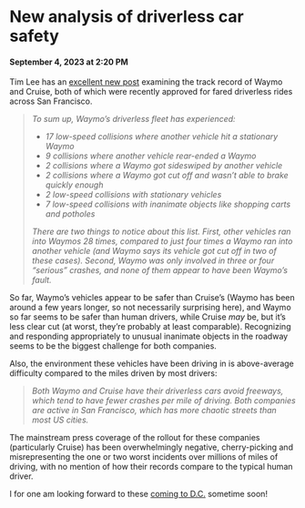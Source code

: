 # New analysis of driverless car safety
#### September 4, 2023 at 2:20 PM

Tim Lee has an [excellent new post](https://www.understandingai.org/p/driverless-cars-may-already-be-safer) examining the track record of Waymo and Cruise, both of which were recently approved for fared driverless rides across San Francisco. 

> *To sum up, Waymo’s driverless fleet has experienced:*
> 
> - *17 low-speed collisions where another vehicle hit a stationary Waymo*
> - *9 collisions where another vehicle rear-ended a Waymo*
> - *2 collisions where a Waymo got sideswiped by another vehicle*
> - *2 collisions where a Waymo got cut off and wasn’t able to brake quickly enough*
> - *2 low-speed collisions with stationary vehicles*
> - *7 low-speed collisions with inanimate objects like shopping carts and potholes*
> 
> *There are two things to notice about this list. First, other vehicles ran into Waymos 28 times, compared to just four times a Waymo ran into another vehicle (and Waymo says its vehicle got cut off in two of these cases). Second, Waymo was only involved in three or four “serious” crashes, and none of them appear to have been Waymo’s fault.*

So far, Waymo’s vehicles appear to be safer than Cruise’s (Waymo has been around a few years longer, so not necessarily surprising here), and Waymo so far seems to be safer than human drivers, while Cruise *may* be, but it’s less clear cut (at worst, they’re probably at least comparable). Recognizing and responding appropriately to unusual inanimate objects in the roadway seems to be the biggest challenge for both companies.

Also, the environment these vehicles have been driving in is above-average difficulty compared to the miles driven by most drivers:

> *Both Waymo and Cruise have their driverless cars avoid freeways, which tend to have fewer crashes per mile of driving. Both companies are active in San Francisco, which has more chaotic streets than most US cities.*

The mainstream press coverage of the rollout for these companies (particularly Cruise) has been overwhelmingly negative, cherry-picking and misrepresenting the one or two worst incidents over millions of miles of driving, with no mention of how their records compare to the typical human driver. 

I for one am looking forward to these [coming to D.C.](https://techcrunch.com/2023/08/28/cruise-is-bringing-its-robotaxis-to-seattle-and-washington-dc/) sometime soon!